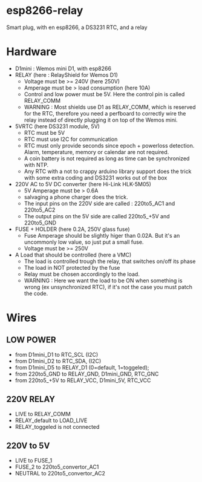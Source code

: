 # esp8266-relay
Smart plug, with en esp8266, a DS3231 RTC, and a relay

# Hardware
* D1mini : Wemos mini D1, with esp8266
* RELAY (here : RelayShield for Wemos D1)
   * Voltage must be >= 240V (here 250V)
   * Amperage must be > load consumption (here 10A)
   * Control and low power must be 5V. Here the control pin is called RELAY_COMM
   * WARNING : Most shields use D1 as RELAY_COMM, which is reserved for the RTC, therefore you need a perfboard to correctly wire the relay instead of directly plugging it on top of the Wemos mini.
* 5VRTC (here DS3231 module, 5V)
   * RTC must be 5V
   * RTC must use I2C for communication
   * RTC must only provide seconds since epoch + powerloss detection. Alarm, temperature, memory or calendar are not required.
   * A coin battery is not required as long as time can be synchronized with NTP.
   * Any RTC with a not to crappy arduino library support does the trick with some extra coding and DS3231 works out of the box
* 220V AC to 5V DC converter (here Hi-Link HLK-5M05)
   * 5V Amperage must be > 0.6A
   * salvaging a phone charger does the trick.
   * The input pins on the 220V side are called : 220to5_AC1 and 220to5_AC2
   * The output pins on the 5V side are called 220to5_+5V and 220to5_GND
* FUSE + HOLDER (here 0.2A, 250V glass fuse)
   * Fuse Amperage should be slightly higer than 0.02A. But it's an uncommonly low value, so just put a small fuse.
   * Voltage must be >= 250V
* A Load that should be controlled (here a VMC)
   * The load is controlled trough the relay, that switches on/off its phase
   * The load in NOT protected by the fuse
   * Relay must be chosen accordingly to the load.
   * WARNING : Here we want the load to be ON when something is wrong (ex unsynchronized RTC), if it's not the case you must patch the code.



# Wires
## LOW POWER
* from D1mini_D1 to RTC_SCL  (I2C)
* from D1mini_D2 to RTC_SDA, (I2C)
* from D1mini_D5 to RELAY_D1 (0=default, 1=toggeled);
* from 220to5_GND to RELAY_GND, D1mini_GND, RTC_GNC
* from 220to5_+5V to RELAY_VCC, D1mini_5V, RTC_VCC

## 220V RELAY
* LIVE to RELAY_COMM
* RELAY_default to LOAD_LIVE
* RELAY_toggeled is not connected

## 220V to 5V
* LIVE    to FUSE_1
* FUSE_2  to 220to5_convertor_AC1
* NEUTRAL to 220to5_convertor_AC2




